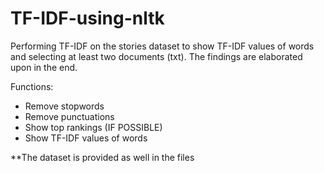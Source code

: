 # TF-IDF-using-nltk
Performing TF-IDF on the stories dataset to show TF-IDF values of words and selecting at least two documents (txt). 
The findings are elaborated upon in the end.

Functions:
*   Remove stopwords
*   Remove punctuations
*   Show top rankings (IF POSSIBLE)
*   Show TF-IDF values of words

**The dataset is provided as well in the files
